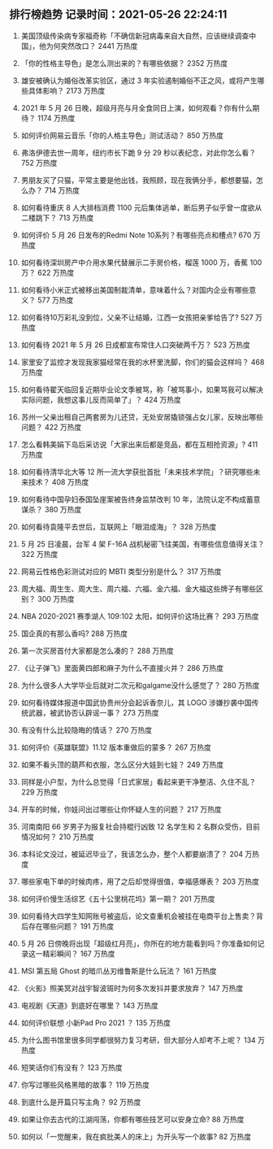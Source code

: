 
## 排行榜趋势 记录时间：2021-05-26 22:24:11
  
  1. 美国顶级传染病专家福奇称「不确信新冠病毒来自大自然，应该继续调查中国」，他为何突然改口？ 2441 万热度
    
  2. 「你的性格主导色」是怎么测出来的？有哪些依据？ 2352 万热度
    
  3. 雄安被确认为婚俗改革实验区，通过 3 年实验遏制婚俗不正之风，或将产生哪些具体影响？ 2173 万热度
    
  4. 2021 年 5 月 26 日晚，超级月亮与月全食同日上演，如何观看？你有什么期待？ 1174 万热度
    
  5. 如何评价网易云音乐「你的人格主导色」测试活动？ 850 万热度
    
  6. 弗洛伊德去世一周年，纽约市长下跪 9 分 29 秒以表纪念，对此你怎么看？ 752 万热度
    
  7. 男朋友买了只猫，平常主要是他出钱，我照顾，现在我俩分手，都想要猫，怎么办？ 714 万热度
    
  8. 如何看待重庆 8 人大排档消费 1100 元后集体逃单，断后男子似乎曾一度欲从二楼跳下？ 713 万热度
    
  9. 如何评价 5 月 26 日发布的Redmi Note 10系列？有哪些亮点和槽点? 670 万热度
    
  10. 如何看待深圳房产中介用水果代替展示二手房价格，榴莲 1000 万，香蕉 100 万？ 622 万热度
    
  11. 如何看待小米正式被移出美国制裁清单，意味着什么？对国内企业有哪些意义？ 577 万热度
    
  12. 如何看待10万彩礼没到位，父亲不让结婚，江西一女孩把亲爹给告了? 527 万热度
    
  13. 如何看待 2021 年 5 月 26 日成都宣布常住人口突破两千万？ 523 万热度
    
  14. 家里安了监控才发现我家猫经常在我的水杯里洗脚，你们的猫会这样吗？ 468 万热度
    
  15. 如何看待翟天临回复近期毕业论文季被骂，称「被骂事小，如果骂我可以解决实际问题，我想这事儿反而简单了」？ 424 万热度
    
  16. 苏州一父亲出租自己两套房为儿还贷，无处安居撬锁强占女儿家，反映出哪些问题？ 422 万热度
    
  17. 怎么看韩美娟下岛后采访说「大家出来后都是竞品，都在互相抢资源」? 411 万热度
    
  18. 如何看待清华北大等 12 所一流大学获批首批「未来技术学院」？研究哪些未来技术？ 408 万热度
    
  19. 如何看待中国孕妇泰国坠崖案被告终身监禁改判 10 年，法院认定不构成蓄意谋杀？ 380 万热度
    
  20. 如何看待袁隆平去世后，互联网上「眼泪成海」？ 328 万热度
    
  21. 5 月 25 日凌晨，台军 4 架 F-16A 战机秘密飞往美国，有哪些信息值得关注？ 322 万热度
    
  22. 网易云性格色彩测试对应的 MBTI 类型分别是什么？ 317 万热度
    
  23. 周大福、周生生、周大生、周六福、六福、金六福、金大福这些牌子有哪些区别？ 300 万热度
    
  24. NBA 2020-2021 赛季湖人 109:102 太阳，如何评价这场比赛？ 293 万热度
    
  25. 国企真的有那么香吗? 288 万热度
    
  26. 第一次买房首付大家都是怎么凑的？ 288 万热度
    
  27. 《让子弹飞》里面黄四郎和麻子为什么不直接火并？ 286 万热度
    
  28. 为什么很多人大学毕业后就对二次元和galgame没什么感觉了？ 280 万热度
    
  29. 如何看待媒体报道中国武协贵州分会起诉香奈儿，其 LOGO 涉嫌抄袭中国传统武器，被武协否认辟谣一事？ 273 万热度
    
  30. 有没有什么比较隐晦的情话？ 270 万热度
    
  31. 如何评价《英雄联盟》11.12 版本重做后的蒙多？ 267 万热度
    
  32. 如果不看头顶的葫芦和衣服，怎么区分大娃到七娃？ 249 万热度
    
  33. 同样是小户型，为什么总觉得「日式家居」看起来更干净整洁、久住不乱？ 229 万热度
    
  34. 开车的时候，你娃问出过哪些让你怀疑人生的问题？ 217 万热度
    
  35. 河南南阳 66 岁男子为报复社会持棍行凶致 12 名学生和 2 名群众受伤，目前情况如何？ 210 万热度
    
  36. 本科论文没过，被延迟毕业了，我该怎么办，整个人都要崩溃了？ 204 万热度
    
  37. 哪些家电下单的时候肉疼，用了之后却觉得很值，幸福感爆表？ 203 万热度
    
  38. 如何评价慢生活综艺《五十公里桃花坞》第一期？ 201 万热度
    
  39. 如何看待大四学生知网账号被盗后，论文查重机会被挂在电商平台上售卖？背后存在哪些问题？ 191 万热度
    
  40. 5 月 26 日傍晚将出现「超级红月亮」，你所在的地方能看到吗？你准备如何记录这一精彩瞬间？ 167 万热度
    
  41. MSI 第五局 Ghost 的暗爪丛刃维鲁斯是什么玩法？ 161 万热度
    
  42. 《火影》照美冥对战宇智波斑时为何多次发抖并要求放弃？ 147 万热度
    
  43. 电视剧《天道》到底好在哪里？ 143 万热度
    
  44. 如何评价联想 小新Pad Pro 2021 ？ 135 万热度
    
  45. 为什么图书馆里很多同学都很努力复习考研，但大部分人却考不上呢？ 134 万热度
    
  46. 短笑话你们有没有？ 123 万热度
    
  47. 你写过哪些风格黑暗的故事？ 119 万热度
    
  48. 到底什么是开篇只写主角？ 92 万热度
    
  49. 如果让你去古代的江湖闯荡，你都有哪些技艺可以安身立命? 88 万热度
    
  50. 如何以「一觉醒来，我在疯批美人的床上」为开头写一个故事? 82 万热度
    